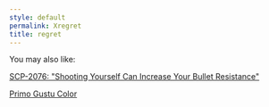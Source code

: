 ```yaml
---
style: default
permalink: Xregret
title: regret
---
```

You may also like:

[SCP-2076: "Shooting Yourself Can Increase Your Bullet Resistance"](http://scp-wiki.net/scp-2076)

[Primo Gustu Color](http://scp-wiki.net/primo-gustu-color)
